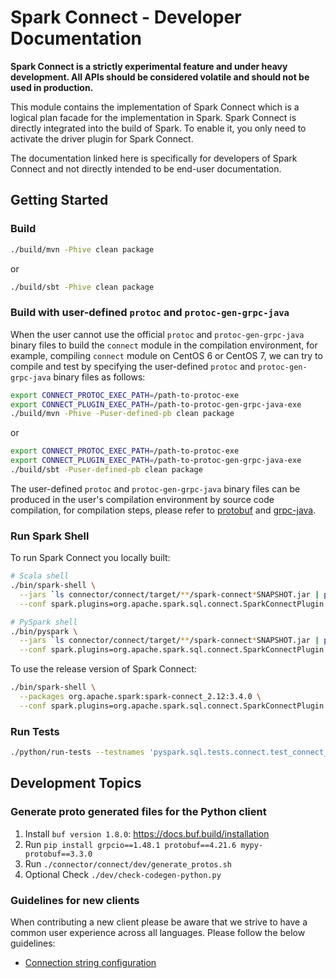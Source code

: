 # Spark Connect - Developer Documentation

**Spark Connect is a strictly experimental feature and under heavy development.
All APIs should be considered volatile and should not be used in production.**

This module contains the implementation of Spark Connect which is a logical plan
facade for the implementation in Spark. Spark Connect is directly integrated into the build
of Spark. To enable it, you only need to activate the driver plugin for Spark Connect.

The documentation linked here is specifically for developers of Spark Connect and not
directly intended to be end-user documentation.


## Getting Started 

### Build

```bash
./build/mvn -Phive clean package
```

or

```bash
./build/sbt -Phive clean package
```

### Build with user-defined `protoc` and `protoc-gen-grpc-java`

When the user cannot use the official `protoc` and `protoc-gen-grpc-java` binary files to build the `connect` module in the compilation environment,
for example, compiling `connect` module on CentOS 6 or CentOS 7, we can try to compile and test by specifying the user-defined `protoc` and 
`protoc-gen-grpc-java` binary files as follows:

```bash
export CONNECT_PROTOC_EXEC_PATH=/path-to-protoc-exe
export CONNECT_PLUGIN_EXEC_PATH=/path-to-protoc-gen-grpc-java-exe
./build/mvn -Phive -Puser-defined-pb clean package
```

or

```bash
export CONNECT_PROTOC_EXEC_PATH=/path-to-protoc-exe
export CONNECT_PLUGIN_EXEC_PATH=/path-to-protoc-gen-grpc-java-exe
./build/sbt -Puser-defined-pb clean package
```

The user-defined `protoc` and `protoc-gen-grpc-java` binary files can be produced in the user's compilation environment by source code compilation, 
for compilation steps, please refer to [protobuf](https://github.com/protocolbuffers/protobuf) and [grpc-java](https://github.com/grpc/grpc-java).


### Run Spark Shell

To run Spark Connect you locally built:

```bash
# Scala shell
./bin/spark-shell \
  --jars `ls connector/connect/target/**/spark-connect*SNAPSHOT.jar | paste -sd ',' -` \
  --conf spark.plugins=org.apache.spark.sql.connect.SparkConnectPlugin

# PySpark shell
./bin/pyspark \
  --jars `ls connector/connect/target/**/spark-connect*SNAPSHOT.jar | paste -sd ',' -` \
  --conf spark.plugins=org.apache.spark.sql.connect.SparkConnectPlugin
```

To use the release version of Spark Connect:

```bash
./bin/spark-shell \
  --packages org.apache.spark:spark-connect_2.12:3.4.0 \
  --conf spark.plugins=org.apache.spark.sql.connect.SparkConnectPlugin
```

### Run Tests

```bash
./python/run-tests --testnames 'pyspark.sql.tests.connect.test_connect_basic'
```


## Development Topics

### Generate proto generated files for the Python client
1. Install `buf version 1.8.0`: https://docs.buf.build/installation
2. Run `pip install grpcio==1.48.1 protobuf==4.21.6 mypy-protobuf==3.3.0`
3. Run `./connector/connect/dev/generate_protos.sh`
4. Optional Check `./dev/check-codegen-python.py`

### Guidelines for new clients

When contributing a new client please be aware that we strive to have a common
user experience across all languages. Please follow the below guidelines:

* [Connection string configuration](docs/client-connection-string.md)
